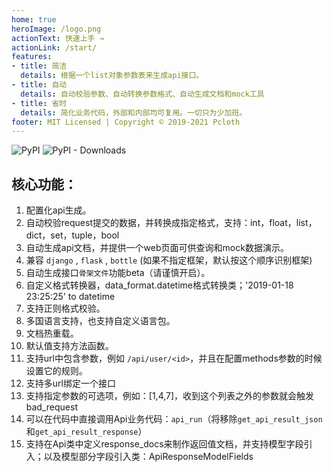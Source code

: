 ```yaml
---
home: true
heroImage: /logo.png
actionText: 快速上手 →
actionLink: /start/
features:
- title: 简洁
  details: 根据一个list对象参数表来生成api接口。
- title: 自动
  details: 自动校验参数、自动转换参数格式、自动生成文档和mock工具
- title: 省时
  details: 简化业务代码，外部和内部均可复用。一切只为少加班。
footer: MIT Licensed | Copyright © 2019-2021 Pcloth
---
```


![PyPI](https://img.shields.io/pypi/v/api-shop?logo=api-shop) ![PyPI - Downloads](https://img.shields.io/pypi/dm/api-shop)

## **核心功能：**
1. 配置化api生成。
2. 自动校验request提交的数据，并转换成指定格式，支持：int，float，list，dict，set，tuple，bool
3. 自动生成api文档，并提供一个web页面可供查询和mock数据演示。
4. 兼容 `django` , `flask` , `bottle` (如果不指定框架，默认按这个顺序识别框架)
5. 自动生成接口`骨架文件`功能beta（请谨慎开启）。
6. 自定义格式转换器，data_format.datetime格式转换类；'2019-01-18 23:25:25' to datetime
7. 支持正则格式校验。
8. 多国语言支持，也支持自定义语言包。
9. 文档热重载。
10. 默认值支持方法函数。
11. 支持url中包含参数，例如 `/api/user/<id>`，并且在配置methods参数的时候设置它的规则。
12. 支持多url绑定一个接口
13. 支持指定参数的可选项，例如：[1,4,7]，收到这个列表之外的参数就会触发bad_request
14. 可以在代码中直接调用Api业务代码：`api_run`（将移除`get_api_result_json`和`get_api_result_response`）
15. 支持在Api类中定义response_docs来制作返回值文档，并支持模型字段引入；以及模型部分字段引入类：ApiResponseModelFields
